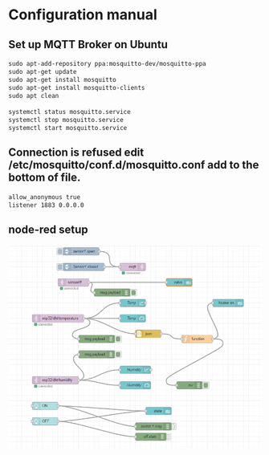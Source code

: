 # Configuration manual

## Set up MQTT Broker on Ubuntu
```code
sudo apt-add-repository ppa:mosquitto-dev/mosquitto-ppa
sudo apt-get update
sudo apt-get install mosquitto
sudo apt-get install mosquitto-clients
sudo apt clean

systemctl status mosquitto.service
systemctl stop mosquitto.service
systemctl start mosquitto.service

```

## Connection is refused edit /etc/mosquitto/conf.d/mosquitto.conf add to the bottom of file.

```
allow_anonymous true
listener 1883 0.0.0.0

```
## node-red setup
![Alt text](./images/Node-Red.png?raw=true "NODE-RED")

